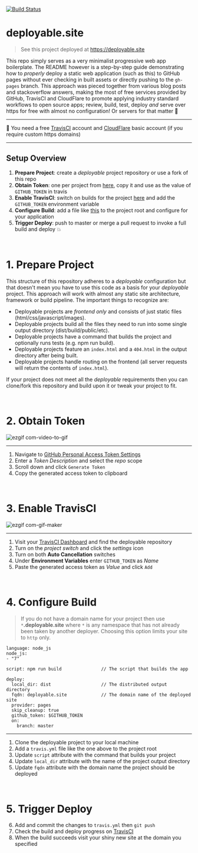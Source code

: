 [![Build Status](https://travis-ci.org/esquinas/que-jamon-elegir.svg?branch=master)](https://travis-ci.org/esquinas/que-jamon-elegir)
# deployable.site
> See this project deployed at https://deployable.site

This repo simply serves as a very minimalist progressive web app boilerplate. The README however is a step-by-step guide demonstrating how to _properly_ deploy a static web application (such as this) to GitHub pages without ever checking in built assets or directly pushing to the `gh-pages` branch. This approach was pieced together from various blog posts and stackoverflow answers, making the most of free services provided by GitHub, TravisCI and CloudFlare to promote applying industry standard workflows to open source apps; review, build, test, deploy _and_ serve over https for free with almost no configuration! Or servers for that matter :fishing_pole_and_fish:

<hr/>

:angel: You need a free [TravisCI](https://travis-ci.org) account and [CloudFlare](https://travis-ci.org) basic account (if you require custom https domains)

<hr/>

## Setup Overview

1. **Prepare Project**: create a _deployable_ project repository or use a fork of this repo
2. **Obtain Token**: one per project from [here](https://github.com/settings/tokens/new), copy it and use as the value of `GITHUB_TOKEN` in travis
3. **Enable TravisCI**: switch on builds for the project [here](https://travis-ci.org/profile) and add the `GITHUB_TOKEN` environment variable
4. **Configure Build**: add a file like [this](https://github.com/lukejacksonn/deployable/blob/master/.travis.yml) to the project root and configure for your application
5. **Trigger Deploy**: push to master or merge a pull request to invoke a full build and deploy :boom:

<br/>

# 1. Prepare Project

This structure of this repository adheres to a _deployable_ configuration but that doesn't mean you have to use this code as a basis for your _deployable_ project. This approach will work with almost any static site architecture, framework or build pipeline. The important things to recognize are:

- Deployable projects are _frontend only_ and consists of just static files (html/css/javascript/images).
- Deployable projects build all the files they need to run into some single output directory (dist/build/public/etc).
- Deployable projects have a command that builds the project and optionally runs tests (e.g. npm run build).
- Deployable projects feature an `index.html` and a `404.html` in the output directory after being built.
- Deployable projects handle routing on the frontend (all server requests will return the contents of `index.html`).

If your project does not meet all the _deployable_ requirements then you can clone/fork this repository and build upon it or tweak your project to fit.

<br/>

# 2. Obtain Token

![ezgif com-video-to-gif](https://user-images.githubusercontent.com/1457604/27051779-4a568416-4faf-11e7-8163-91a2c06f8409.gif)

<hr/>

1. Navigate to [GitHub Personal Access Token Settings](https://github.com/settings/tokens/new)
2. Enter a _Token Description_ and select the _repo_ scope
3. Scroll down and click `Generate Token`
4. Copy the generated access token to clipboard

<br/>

# 3. Enable TravisCI

![ezgif com-gif-maker](https://user-images.githubusercontent.com/1457604/27051821-6b7a9a1a-4faf-11e7-8706-4906ffbddcfe.gif)

<hr/>

1. Visit your [TravisCI Dashboard](https://travis-ci.org/profile) and find the deployable repository
2. Turn on the _project switch_ and click the _settings_ icon
3. Turn on both **Auto Cancellation** switches
4. Under **Environment Variables** enter `GITHUB_TOKEN` as _Name_
5. Paste the generated access token as _Value_ and click `Add`

<br/>

# 4. Configure Build

> If you do not have a domain name for your project then use `*`**.deployable.site** where `*` is any namespace that has not already been taken by another deployer. Choosing this option limits your site to `http` only.

```
language: node_js
node_js:
- "7"

script: npm run build               // The script that builds the app

deploy:
  local_dir: dist                   // The distributed output directory                  
  fqdn: deployable.site             // The domain name of the deployed site
  provider: pages
  skip_cleanup: true
  github_token: $GITHUB_TOKEN
  on:
    branch: master
```

<hr/>

1. Clone the deployable project to your local machine
2. Add a `travis.yml` file like the one above to the project root
3. Update `script` attribute with the command that builds your project
4. Update `local_dir` attribute with the name of the project output directory
5. Update `fqdn` attribute with the domain name the project should be deployed


<br/>

# 5. Trigger Deploy

6. Add and commit the changes to `travis.yml` then `git push`
4. Check the build and deploy progress on [TravisCI](https://travis-ci.org/profile)
6. When the build succeeds visit your shiny new site at the domain you specified
